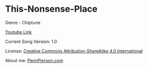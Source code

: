 # This-Nonsense-Place
Genre - Chiptune

[Youtube Link](https://www.youtube.com/watch?v=NJnYss6EHqo&index=27&list=PLye9mcKwe2zy3KW8uK_3F7HVMjJjdqSqU)

Current Song Version: 1.0

License: [Creative Commons Attribution-ShareAlike 4.0 International](http://creativecommons.org/licenses/by-sa/4.0/)

About me: [PennPierson.com](http://pennpierson.com/about.php)